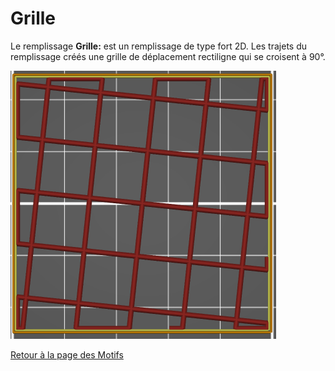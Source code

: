 # Grille

Le remplissage  **Grille:**  est un remplissage de type fort  2D. Les trajets du remplissage créés une grille de déplacement rectiligne qui se croisent à 90°.
 
 
 ![Grille](./images/071.png) 
  


[Retour à la page des Motifs](pattern.md)
